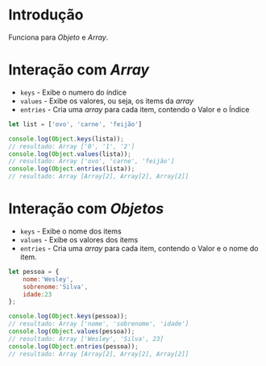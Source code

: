 # Introdução

Funciona para *Objeto* e *Array*.

# Interação com *Array*

- `keys` - Exibe o numero do índice
- `values`  - Exibe os valores, ou seja, os items da *array*
- `entries` - Cria uma *array* para cada item, contendo o Valor e o Índice
```javascript
let list = ['ovo', 'carne', 'feijão']

console.log(Object.keys(lista));
// resultado: Array ['0', '1', '2']
console.log(Object.values(lista));
// resultado: Array ['ovo', 'carne', 'feijão']
console.log(Object.entries(lista));
// resultado: Array [Array[2], Array[2], Array[2]]
```

# Interação com *Objetos*

- `keys` - Exibe o nome dos items 
- `values`  - Exibe os valores dos items
- `entries` - Cria uma *array* para cada item, contendo o Valor e o nome do item.
```javascript
let pessoa = {
    nome:'Wesley',
    sobrenome:'Silva',
    idade:23
};

console.log(Object.keys(pessoa));
// resultado: Array ['nome', 'sobrenome', 'idade']
console.log(Object.values(pessoa));
// resultado: Array ['Wesley', 'Silva', 23] 
console.log(Object.entries(pessoa));
// resultado: Array [Array[2], Array[2], Array[2]]
```